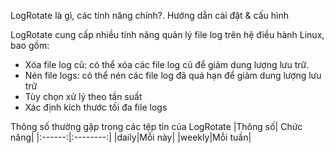 LogRotate là gì, các tính năng chính?. Hướng dẫn cài đặt & cấu hình

LogRotate cung cấp nhiều tính năng quản lý file log trên hệ điều hành Linux, bao gồm:
- Xóa file log cũ: có thể xóa các file log cũ để giảm dung lượng lưu trữ.
- Nén file logs: có thể nén các file log đã quá hạn để giảm dung lượng lưu trữ
- Tùy chọn xử lý theo tần suất
- Xác định kích thước tối đa file logs

Thông số thường gặp trong các tệp tin của LogRotate
|Thông số| Chức năng|
|:------:|:--------:|
|daily|Mỗi này|
|weekly|Mỗi tuần|
